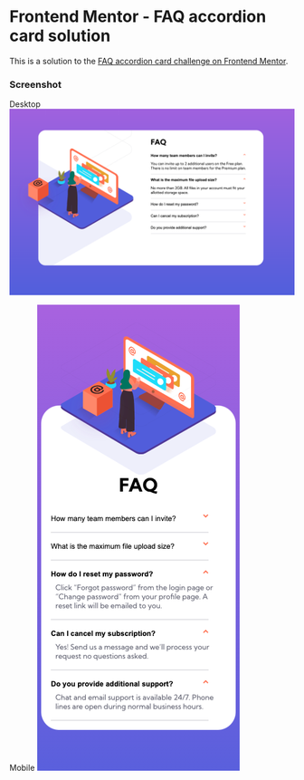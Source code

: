 # Frontend Mentor - FAQ accordion card solution

This is a solution to the [FAQ accordion card challenge on Frontend Mentor](https://www.frontendmentor.io/challenges/faq-accordion-card-XlyjD0Oam). 


### Screenshot

Desktop
![](./screenshot.png)

Mobile
![](./screenshot2.png)

